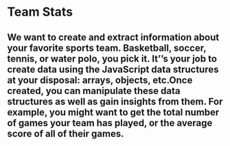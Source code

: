 
# Team Stats

## We want to create and extract information about your favorite sports team. Basketball, soccer, tennis, or water polo, you pick it. It’’s your job to create data using the JavaScript data structures at your disposal: arrays, objects, etc.Once created, you can manipulate these data structures as well as gain insights from them. For example, you might want to get the total number of games your team has played, or the average score of all of their games.

